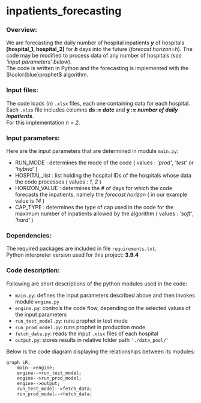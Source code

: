 # inpatients_forecasting
### Overview:
We are forecasting the daily number of hospital inpatients **_y_** of hospitals **[hospital_1, hospital_2]** for **_h_** days into the future (_forecast horizon=h_).
The code may be modified to process data of any number of hospitals (_see 'input parameters' below_).<br>
The code is written in Python and the forecasting is implemented with the $\color{blue}prophet$ algorithm.

### Input files:
The code loads (_n_) ```.xlsx``` files, each one containing data for each hospital. <br>
Each ```.xlsx``` file includes columns **ds := _date_** and **y := _number of daily inpatients_**.<br>
For this implementation _n = 2_.

### Input parameters:
Here are the input parameters that are determined in module ```main.py```:
- RUN_MODE : determines the mode of the code ( values : _'prod'_, _'test'_ or _'hybrid'_ )
- HOSPITAL_list : list holding the hospital IDs of the hospitals whose data the code processes ( values : _1_, _2_ )
- HORIZON_VALUE : determines the # of days for which the code forecasts the inpatients, namely the _forecast horizon_ ( in our example value is _14_ )
- CAP_TYPE : determines the type of cap used in the code for the maximum number of inpatients allowed by the algorithm ( values : _'soft'_, _'hard'_ )

### Dependencies:
The required packages are included in file ```requirements.txt```.<br>
Python interpreter version used for this project: **3.9.4**

### Code description:
Following are short descriptions of the python modules used in the code:

- ```main.py```: defines the input parameters described above and then invokes module ```engine.py```
- ```engine.py```: controls the code flow, depending on the selected values of the input parameters
- ```run_test_model.py```: runs prophet in test mode
- ```run_prod_model.py```: runs prophet in production mode
- ```fetch_data.py```: reads the input ```.xlsx``` files of each hospital
- ```output.py```: stores results in relative folder path ```'./data_pool/'```

Below is the code diagram displaying the relationships between its modules:
```mermaid
graph LR;
    main-->engine;
    engine-->run_test_model;
    engine-->run_prod_model;
    engine-->output;
    run_test_model-->fetch_data;
    run_prod_model-->fetch_data;
```
